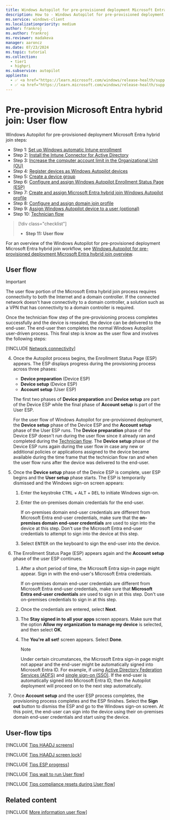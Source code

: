 ```yaml
---
title: Windows Autopilot for pre-provisioned deployment Microsoft Entra hybrid join - Step 10 of 11 - User flow
description: How to - Windows Autopilot for pre-provisioned deployment Microsoft Entra hybrid join - Step 10 of 11 - User flow.
ms.service: windows-client
ms.localizationpriority: medium
author: frankroj
ms.author: frankroj
ms.reviewer: madakeva
manager: aaroncz
ms.date: 07/23/2024
ms.topic: tutorial
ms.collection:
  - tier1
  - highpri
ms.subservice: autopilot
appliesto:
  - ✅ <a href="https://learn.microsoft.com/windows/release-health/supported-versions-windows-client" target="_blank">Windows 11</a>
  - ✅ <a href="https://learn.microsoft.com/windows/release-health/supported-versions-windows-client" target="_blank">Windows 10</a>
---
```


# Pre-provision Microsoft Entra hybrid join: User flow

Windows Autopilot for pre-provisioned deployment Microsoft Entra hybrid join steps:

- Step 1: [Set up Windows automatic Intune enrollment](hybrid-azure-ad-join-automatic-enrollment.md)
- Step 2: [Install the Intune Connector for Active Directory](hybrid-azure-ad-join-intune-connector.md)
- Step 3: [Increase the computer account limit in the Organizational Unit (OU)](hybrid-azure-ad-join-computer-account-limit.md)
- Step 4: [Register devices as Windows Autopilot devices](hybrid-azure-ad-join-register-device.md)
- Step 5: [Create a device group](hybrid-azure-ad-join-device-group.md)
- Step 6: [Configure and assign Windows Autopilot Enrollment Status Page (ESP)](hybrid-azure-ad-join-esp.md)
- Step 7: [Create and assign Microsoft Entra hybrid join Windows Autopilot profile](hybrid-azure-ad-join-autopilot-profile.md)
- Step 8: [Configure and assign domain join profile](hybrid-azure-ad-join-domain-join-profile.md)
- Step 9: [Assign Windows Autopilot device to a user (optional)](hybrid-azure-ad-join-assign-device-to-user.md)
- Step 10: [Technician flow](hybrid-azure-ad-join-technician-flow.md)

> [!div class="checklist"]
>
> - **Step 11: User flow**

For an overview of the Windows Autopilot for pre-provisioned deployment Microsoft Entra hybrid join workflow, see [Windows Autopilot for pre-provisioned deployment Microsoft Entra hybrid join overview](hybrid-azure-ad-join-workflow.md#workflow).

## User flow

> [!IMPORTANT]
>
> The user flow portion of the Microsoft Entra hybrid join process requires connectivity to both the Internet and a domain controller. If the connected network doesn't have connectivity to a domain controller, a solution such as a VPN that has connectivity to a domain controller is required.

Once the technician flow step of the pre-provisioning process completes successfully and the device is resealed, the device can be delivered to the end-user. The end-user then completes the normal Windows Autopilot user-driven process. This final step is know as the user flow and involves the following steps:

[!INCLUDE [Network connectivity](../includes/network-connectivity.md)]

4. Once the Autopilot process begins, the Enrollment Status Page (ESP) appears. The ESP displays progress during the provisioning process across three phases:

   - **Device preparation** (Device ESP)
   - **Device setup** (Device ESP)
   - **Account setup** (User ESP)

    The first two phases of **Device preparation** and **Device setup** are part of the Device ESP while the final phase of **Account setup** is part of the User ESP.

    For the user flow of Windows Autopilot for pre-provisioned deployment, the **Device setup** phase of the Device ESP and the **Account setup** phase of the User ESP runs. The **Device preparation** phase of the Device ESP doesn't run during the user flow since it already ran and completed during the [Technician flow](hybrid-azure-ad-join-technician-flow.md). The **Device setup** phase of the Device ESP runs again during the user flow in case any new or additional policies or applications assigned to the device became available during the time frame that the technician flow ran and when the user flow runs after the device was delivered to the end-user.

5. Once the **Device setup** phase of the Device ESP is complete, user ESP begins and the **User setup** phase starts. The ESP is temporarily dismissed and the Windows sign-on screen appears:

   1. Enter the keystroke <kbd>CTRL</kbd> + <kbd>ALT</kbd> + <kbd>DEL</kbd> to initiate Windows sign-on.
   1. Enter the on-premises domain credentials for the end-user.

      If on-premises domain end-user credentials are different from Microsoft Entra end-user credentials, make sure that the **on-premises domain end-user credentials** are used to sign into the device at this step. Don't use the Microsoft Entra end-user credentials to attempt to sign into the device at this step.

   1. Select <kbd>ENTER</kbd> on the keyboard to sign the end-user into the device.

6. The Enrollment Status Page (ESP) appears again and the **Account setup** phase of the user ESP continues.

   1. After a short period of time, the Microsoft Entra sign-in page might appear. Sign in with the end-user's Microsoft Entra credentials.

      If on-premises domain end-user credentials are different from Microsoft Entra end-user credentials, make sure that **Microsoft Entra end-user credentials** are used to sign in at this step. Don't use on-premises credentials to sign in at this step.

   1. Once the credentials are entered, select **Next**.

   1. The **Stay signed in to all your apps** screen appears. Make sure that the option **Allow my organization to manage my device** is selected, and then select **OK**.

   1. The **You're all set!** screen appears. Select **Done**.

      > [!NOTE]
      >
      > Under certain circumstances, the Microsoft Entra sign-in page might not appear and the end-user might be automatically signed into Microsoft Entra ID. For example, if using [Active Directory Federation Services (ADFS)](/windows-server/identity/active-directory-federation-services) and [single sign-on (SSO)](/windows-server/identity/ad-fs/operations/ad-fs-single-sign-on-settings). If the end-user is automatically signed into Microsoft Entra ID, then the Autopilot deployment will proceed on to the next step automatically.

7. Once **Account setup** and the user ESP process completes, the provisioning process completes and the ESP finishes. Select the **Sign out** button to dismiss the ESP and go to the Windows sign-on screen. At this point, the end-user can sign into the device using their on-premises domain end-user credentials and start using the device.

## User-flow tips

[!INCLUDE [Tips HAADJ screens](../includes/tips-haadj-screens.md)]

[!INCLUDE [Tips HAADJ screen lock](../includes/tips-haadj-lock.md)]

[!INCLUDE [Tips ESP progress](../includes/tips-esp-progress.md)]

[!INCLUDE [Tips wait to run User flow](../includes/tips-pre-provision-wait-user-flow.md)]

[!INCLUDE [Tips compliance resets during User flow](../includes/tips-pre-provision-compliance-user-flow.md)]

## Related content

[!INCLUDE [More information user flow](../includes/more-info-user-flow.md)]
